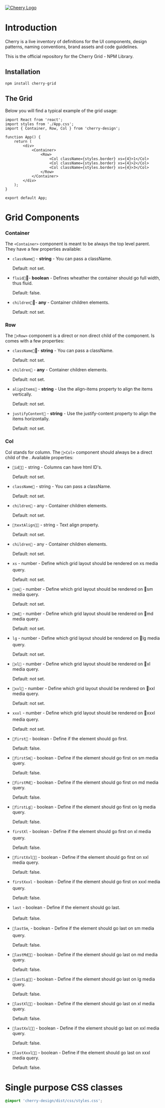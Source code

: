 [![Cheery Logo](https://res.cloudinary.com/deep-impact-ag/image/upload/v1559170058/cherry/cherry.svg)](https://cherry.design/)

# Introduction
Cherry is a live inventory of definitions for the UI components, design patterns, naming conventions, brand assets and code guidelines.

This is the official repository for the Cherry Grid - NPM Library.


## Installation
```
npm install cherry-grid
```

## The Grid
Below you will find a typical example of the grid usage:

```
import React from 'react';
import styles from './App.css';
import { Container, Row, Col } from 'cherry-design';

function App() {
	return (
		<div>
			<Container>
				<Row>
					<Col className={styles.border} xs={4}>1</Col>
					<Col className={styles.border} xs={4}>2</Col>
					<Col className={styles.border} xs={4}>3</Col>
				</Row>
			</Container>
		</div>
	);
}

export default App;
```


# Grid Components
### Container
The `<Container>` component is meant to be always the top level parent. They have a few properties available:

- `className` - **string** - You can pass a className.

	Default: not set. 

- `fluid`- **boolean** - Defines wheather the container should go full width, thus fluid.

	Default: false.

- `children`- **any** - Container children elements.

	Default: not set.

### Row
The `<Row>` component is a direct or non direct child of the <Container> component. Is comes with a few properties:

- `className`- **string** - You can pass a className. 

	Default: not set.

- `children` - **any** - Container children elements.

	Default: not set.

- `alignItems` - **string** - Use the align-items property to align the items vertically.

	Default: not set.

- `justifyContent` - **string** - Use the justify-content property to align the items horizontally. 

	Default: not set.

### Col
Col stands for column. The `<Col>` component should always be a direct child of the <Row>. Available properties:

- `id` - string - Columns can have html ID's. 

	Default: not set.

- `className` - string - You can pass a className. 

	Default: not set.

- `children` - any - Container children elements. 

	Default: not set.

- `textAlign` - string - Text align property. 

	Default: not set.

- `children` - any - Container children elements. 

	Default: not set.

- `xs` - number - Define which grid layout should be rendered on xs media query. 

	Default: not set.

- `sm` - number - Define which grid layout should be rendered on sm media query. 

	Default: not set.

- `md` - number - Define which grid layout should be rendered on md media query. 

	Default: not set.

- `lg` - number - Define which grid layout should be rendered on lg media query. 

	Default: not set.

- `xl` - number - Define which grid layout should be rendered on xl media query. 

	Default: not set.

- `xxl` - number - Define which grid layout should be rendered on xxl media query. 

	Default: not set.

- `xxxl` - number - Define which grid layout should be rendered on xxxl media query. 

	Default: not set.

- `first` - boolean - Define if the element should go first. 

	Default: false.

- `firstSm` - boolean - Define if the element should go first on sm media query. 

	Default: false.

- `firstMd` - boolean - Define if the element should go first on md media query. 

	Default: false.

- `firstLg` - boolean - Define if the element should go first on lg media query. 

	Default: false.

- `firstXl` - boolean - Define if the element should go first on xl media query. 

	Default: false.

- `firstXxl` - boolean - Define if the element should go first on xxl media query. 

	Default: false.

- `firstXxxl` - boolean - Define if the element should go first on xxxl media query. 

	Default: false.

- `last` - boolean - Define if the element should go last. 

	Default: false. 

- `lastSm`, - boolean - Define if the element should go last on sm media query. 

	Default: false.

- `lastMd` - boolean - Define if the element should go last on md media query. 

	Default: false.

- `lastLg` - boolean - Define if the element should go last on lg media query. 

	Default: false.

- `lastXl` - boolean - Define if the element should go last on xl media query. 

	Default: false.

- `lastXxl` - boolean - Define if the element should go last on xxl media query. 

	Default: false.

- `lastXxxl` - boolean - Define if the element should go last on xxxl media query. 

	Default: false.


# Single purpose CSS classes
```css
@import 'cherry-design/dist/css/styles.css';
```
